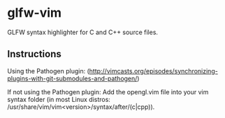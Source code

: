 glfw-vim
========

GLFW syntax highlighter for C and C++ source files.

Instructions
-----------------------------------------------------------

Using the Pathogen plugin:
(http://vimcasts.org/episodes/synchronizing-plugins-with-git-submodules-and-pathogen/)

If not using the Pathogen plugin:
Add the opengl.vim file into your vim syntax folder (in most Linux distros: /usr/share/vim/vim\<version\>/syntax/after/(c|cpp)).

